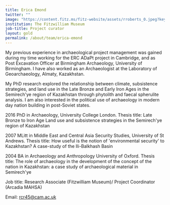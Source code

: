```yaml
---
title: Erica Emond
twitter: ""
image: "https://content.fitz.ms/fitz-website/assets/rroberts_0.jpeg?key=directus-medium-crop"
institution: The Fitzwilliam Museum
job-title: Project curator
layout: gold
permalink: /about/team/erica-emond
---
```

My previous experience in archaeological project management was gained during my time working for the ERC ADaPt project in Cambridge, and as Post Excavation Officer at Birmingham Archaeology, University of Birmingham. I have also worked as an Archaeologist at the Laboratory of Geoarchaeology, Almaty, Kazakhstan.

My PhD research explored the relationship between climate, subsistence strategies, and land use in the Late Bronze and Early Iron Ages in the Semirech'ye region of Kazakhstan through phytolith and faecal spherulite analysis. I am also interested in the political use of archaeology in modern day nation building in post-Soviet states.

2016 PhD in Archaeology, University College London. Thesis title: Late Bronze to Iron Age Land use and subsistence strategies in the Semirech'ye region of Kazakhstan

2007 MLitt in Middle East and Central Asia Security Studies, University of St Andrews. Thesis title: How useful is the notion of 'environmental security' to Kazakhstan? A case-study of the Ili-Balkhash Basin

2004 BA in Archaeology and Anthropology University of Oxford. Thesis title: The role of archaeology in the development of the concept of the nation in Kazakhstan: a case study of archaeological material in Semirech'ye

Job title: Research Associate (Fitzwilliam Museum)/ Project Coordinator (Arcadia MAHSA)

Email: rcr45@cam.ac.uk
